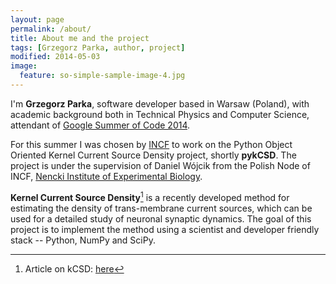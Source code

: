 ```yaml
---
layout: page
permalink: /about/
title: About me and the project
tags: [Grzegorz Parka, author, project]
modified: 2014-05-03
image:
  feature: so-simple-sample-image-4.jpg
---
```


I'm **Grzegorz Parka**, software developer based in Warsaw (Poland), with academic background both in Technical Physics and Computer Science, attendant of [Google Summer of Code 2014](http://www.google-melange.com/gsoc/homepage/google/gsoc2014).

For this summer I was chosen by [INCF](http://www.incf.org/) to work on the Python Object Oriented Kernel Current Source Density project, shortly **pykCSD**. The project is under the supervision of Daniel Wójcik from the Polish Node of INCF, [Nencki Institute of Experimental Biology](http://en.nencki.gov.pl/).

**Kernel Current Source Density**[^1] is a recently developed method for estimating the density of trans-membrane current sources, which can be used for a detailed study of neuronal synaptic dynamics. The goal of this project is to implement the method using a scientist and developer friendly stack -- Python, NumPy and SciPy.

[^1]: Article on kCSD: [here](http://www.neuroinf.pl/Members/danek/homepage/preprints/Article.2010-10-12.1044/getFile)